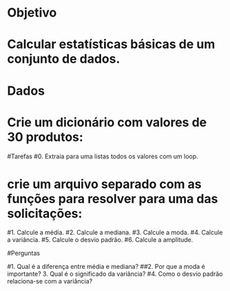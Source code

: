 # Objetivo
# Calcular estatísticas básicas de um conjunto de dados.
# Dados
# Crie um dicionário com valores de 30 produtos:

#Tarefas
#0. Extraia para uma listas todos os valores com um loop.

# crie um arquivo separado com as funções para resolver para uma das solicitações:
#1. Calcule a média.
#2. Calcule a mediana.
#3. Calcule a moda.
#4. Calcule a variância.
#5. Calcule o desvio padrão.
#6. Calcule a amplitude.


#Perguntas

#1. Qual é a diferença entre média e mediana?
##2. Por que a moda é importante?
3. Qual é o significado da variância?
#4. Como o desvio padrão relaciona-se com a variância?


